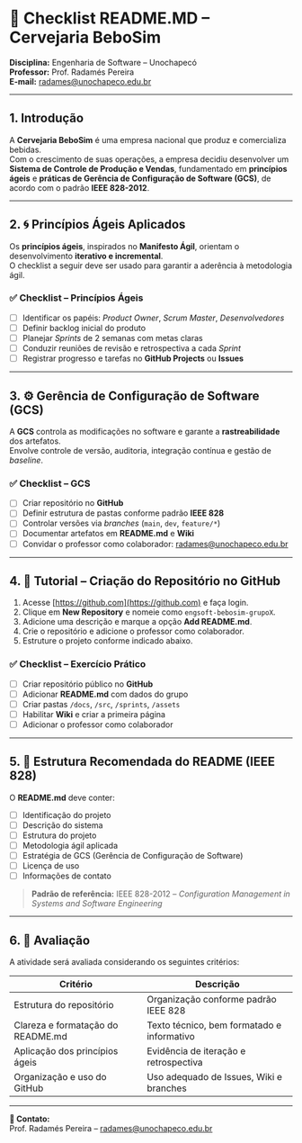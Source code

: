 # 🧾 Checklist README.MD – Cervejaria BeboSim

**Disciplina:** Engenharia de Software – Unochapecó  
**Professor:** Prof. Radamés Pereira  
**E-mail:** [radames@unochapeco.edu.br](mailto:radames@unochapeco.edu.br)

---

## 1. Introdução

A **Cervejaria BeboSim** é uma empresa nacional que produz e comercializa bebidas.  
Com o crescimento de suas operações, a empresa decidiu desenvolver um **Sistema de Controle de Produção e Vendas**, fundamentado em **princípios ágeis** e **práticas de Gerência de Configuração de Software (GCS)**, de acordo com o padrão **IEEE 828-2012**.

---

## 2. 🌀 Princípios Ágeis Aplicados

Os **princípios ágeis**, inspirados no **Manifesto Ágil**, orientam o desenvolvimento **iterativo e incremental**.  
O checklist a seguir deve ser usado para garantir a aderência à metodologia ágil.

### ✅ Checklist – Princípios Ágeis

- [ ] Identificar os papéis: *Product Owner*, *Scrum Master*, *Desenvolvedores*  
- [ ] Definir backlog inicial do produto  
- [ ] Planejar *Sprints* de 2 semanas com metas claras  
- [ ] Conduzir reuniões de revisão e retrospectiva a cada *Sprint*  
- [ ] Registrar progresso e tarefas no **GitHub Projects** ou **Issues**

---

## 3. ⚙️ Gerência de Configuração de Software (GCS)

A **GCS** controla as modificações no software e garante a **rastreabilidade** dos artefatos.  
Envolve controle de versão, auditoria, integração contínua e gestão de *baseline*.

### ✅ Checklist – GCS

- [ ] Criar repositório no **GitHub**  
- [ ] Definir estrutura de pastas conforme padrão **IEEE 828**  
- [ ] Controlar versões via *branches* (`main`, `dev`, `feature/*`)  
- [ ] Documentar artefatos em **README.md** e **Wiki**  
- [ ] Convidar o professor como colaborador: [radames@unochapeco.edu.br](mailto:radames@unochapeco.edu.br)

---

## 4. 🚀 Tutorial – Criação do Repositório no GitHub

1. Acesse [https://github.com](https://github.com) e faça login.  
2. Clique em **New Repository** e nomeie como `engsoft-bebosim-grupoX`.  
3. Adicione uma descrição e marque a opção **Add README.md**.  
4. Crie o repositório e adicione o professor como colaborador.  
5. Estruture o projeto conforme indicado abaixo.

### ✅ Checklist – Exercício Prático

- [ ] Criar repositório público no **GitHub**  
- [ ] Adicionar **README.md** com dados do grupo  
- [ ] Criar pastas `/docs`, `/src`, `/sprints`, `/assets`  
- [ ] Habilitar **Wiki** e criar a primeira página  
- [ ] Adicionar o professor como colaborador

---

## 5. 🧱 Estrutura Recomendada do README (IEEE 828)

O **README.md** deve conter:

- [ ] Identificação do projeto  
- [ ] Descrição do sistema  
- [ ] Estrutura do projeto  
- [ ] Metodologia ágil aplicada  
- [ ] Estratégia de GCS (Gerência de Configuração de Software)  
- [ ] Licença de uso  
- [ ] Informações de contato  

> **Padrão de referência:** IEEE 828-2012 – *Configuration Management in Systems and Software Engineering*

---

## 6. 🧮 Avaliação

A atividade será avaliada considerando os seguintes critérios:

| Critério | Descrição | 
|-----------|------------|
| Estrutura do repositório | Organização conforme padrão IEEE 828 
| Clareza e formatação do README.md | Texto técnico, bem formatado e informativo 
| Aplicação dos princípios ágeis | Evidência de iteração e retrospectiva 
| Organização e uso do GitHub | Uso adequado de Issues, Wiki e branches 

---

**📩 Contato:**  
Prof. Radamés Pereira – [radames@unochapeco.edu.br](mailto:radames@unochapeco.edu.br)
